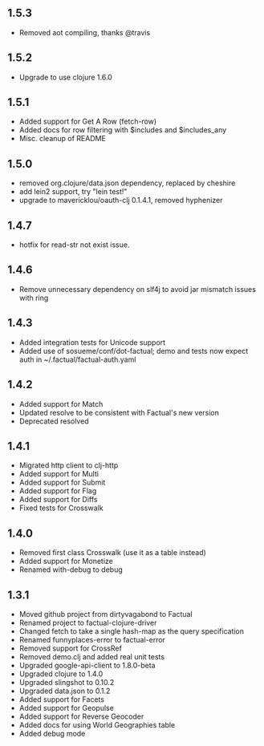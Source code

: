 ## 1.5.3
  * Removed aot compiling, thanks @travis

## 1.5.2
  * Upgrade to use clojure 1.6.0


## 1.5.1
  * Added support for Get A Row (fetch-row)
  * Added docs for row filtering with $includes and $includes_any
  * Misc. cleanup of README

## 1.5.0
  * removed org.clojure/data.json dependency, replaced by cheshire
  * add lein2 support, try "lein test!"
  * upgrade to mavericklou/oauth-clj 0.1.4.1, removed hyphenizer

## 1.4.7
  * hotfix for read-str not exist issue.

## 1.4.6

  * Remove unnecessary dependency on slf4j to avoid jar mismatch issues with ring

## 1.4.3

  * Added integration tests for Unicode support
  * Added use of sosueme/conf/dot-factual; demo and tests now expect auth in ~/.factual/factual-auth.yaml

## 1.4.2

  * Added support for Match
  * Updated resolve to be consistent with Factual's new version
  * Deprecated resolved

## 1.4.1

  * Migrated http client to clj-http
  * Added support for Multi
  * Added support for Submit
  * Added support for Flag
  * Added support for Diffs
  * Fixed tests for Crosswalk

## 1.4.0

  * Removed first class Crosswalk (use it as a table instead)
  * Added support for Monetize
  * Renamed with-debug to debug

## 1.3.1

  * Moved github project from dirtyvagabond to Factual
  * Renamed project to factual-clojure-driver
  * Changed fetch to take a single hash-map as the query specification
  * Renamed funnyplaces-error to factual-error
  * Removed support for CrossRef
  * Removed demo.clj and added real unit tests
  * Upgraded google-api-client to 1.8.0-beta
  * Upgraded clojure to 1.4.0
  * Upgraded slingshot to 0.10.2
  * Upgraded data.json to 0.1.2
  * Added support for Facets
  * Added support for Geopulse
  * Added support for Reverse Geocoder
  * Added docs for using World Geographies table
  * Added debug mode
